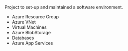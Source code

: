 Project to set-up and maintained a software environment.
- Azure Resource Group
- Azure VNet
- Virtual Machines
- Azure BlobStorage
- Databases
- Azure App Services
